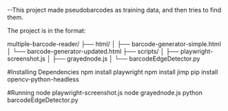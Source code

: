 --This project made pseudobarcodes as training data, and then tries to find them.

The project is in the format:

multiple-barcode-reader/
├── html/
│   ├── barcode-generator-simple.html
│   └── barcode-generator-updated.html
├── scripts/
│   ├── playwright-screenshot.js
│   ├── grayednode.js
│   └── barcodeEdgeDetector.py

#Installing Dependencies
npm install playwright
npm install jimp
pip install opencv-python-headless


#Running
node playwright-screenshot.js
node grayednode.js
python barcodeEdgeDetector.py
